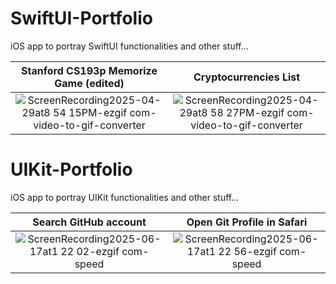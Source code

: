 # SwiftUI-Portfolio
iOS app to portray SwiftUI functionalities and other stuff...

| Stanford CS193p Memorize Game (edited)  |  Cryptocurrencies List  |
:-------------------------:|:-------------------------:
![ScreenRecording2025-04-29at8 54 15PM-ezgif com-video-to-gif-converter](https://github.com/user-attachments/assets/4c397059-a86e-4392-b6a7-117fa643ca20)|![ScreenRecording2025-04-29at8 58 27PM-ezgif com-video-to-gif-converter](https://github.com/user-attachments/assets/9d178dac-b0f7-4339-9d01-24d4bec381f9)

# UIKit-Portfolio
iOS app to portray UIKit functionalities and other stuff...

|  Search GitHub account |  Open Git Profile in Safari  |
:-------------------------:|:-------------------------:
![ScreenRecording2025-06-17at1 22 02-ezgif com-speed](https://github.com/user-attachments/assets/7ccb0922-b6e1-428a-ab72-b699291d76e4)|![ScreenRecording2025-06-17at1 22 56-ezgif com-speed](https://github.com/user-attachments/assets/0eeeabd6-de9b-4c6b-9cbd-d73d10db2d3e)




